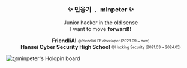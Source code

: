 <div align="center">
  <h3>✨ 민웅기 ﹒ minpeter ✨</h2>

Junior hacker in the old sense  
I want to move **forward!!**  

**FriendliAI** <sub><sup>@friendliai FE developer (2023.09 ~ now)</sup></sub>  
**Hansei Cyber Security High School** <sub><sup>@Hacking Security (2021.03 ~ 2024.03)</sup></sub>  
</div>

<img src="https://holopin.io/api/user/board?user=minpeter" herf="https://holopin.io/@minpeter" alt="@minpeter's Holopin board"/>
